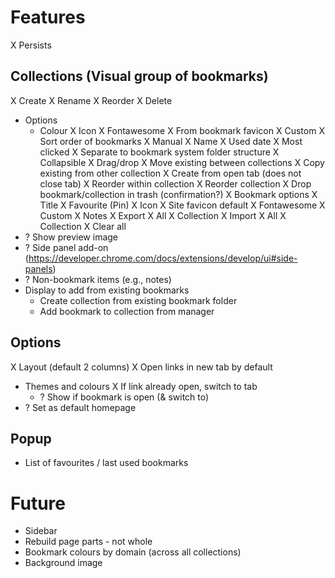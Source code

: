 # Features
X Persists

## Collections (Visual group of bookmarks)
X Create
X Rename
X Reorder
X Delete
- Options
  - Colour
  X Icon
    X Fontawesome
    X From bookmark favicon
    X Custom
  X Sort order of bookmarks
    X Manual
    X Name
    X Used date
    X Most clicked
X Separate to bookmark system folder structure
X Collapsible
X Drag/drop
  X Move existing between collections
  X Copy existing from other collection
  X Create from open tab (does not close tab)
  X Reorder within collection
  X Reorder collection
  X Drop bookmark/collection in trash (confirmation?)
X Bookmark options
  X Title
  X Favourite (Pin)
  X Icon
    X Site favicon default
    X Fontawesome
    X Custom
  X Notes
X Export
  X All
  X Collection
X Import
  X All
  X Collection
X Clear all
- ? Show preview image
- ? Side panel add-on (https://developer.chrome.com/docs/extensions/develop/ui#side-panels)
- ? Non-bookmark items (e.g., notes)
- Display to add from existing bookmarks
  - Create collection from existing bookmark folder
  - Add bookmark to collection from manager

## Options
X Layout (default 2 columns)
X Open links in new tab by default
- Themes and colours
X If link already open, switch to tab
  - ? Show if bookmark is open (& switch to)
- ? Set as default homepage

## Popup
- List of favourites / last used bookmarks

# Future
- Sidebar
- Rebuild page parts - not whole
- Bookmark colours by domain (across all collections)
- Background image